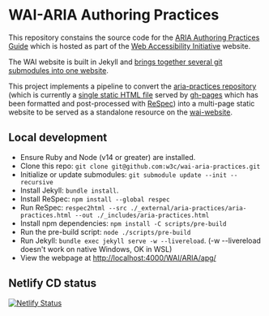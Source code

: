 # WAI-ARIA Authoring Practices

This repository constains the source code for the [ARIA Authoring Practices Guide](https://w3c.github.io/aria-practices/) which is hosted as part of the [Web Accessibility Initiative](https://www.w3.org/WAI/) website.

The WAI website is built in Jekyll and [brings together several git submodules
into one website](https://wai-website-theme.netlify.app/technical/).

This project implements a pipeline to convert the [aria-practices repository](https://github.com/w3c/aria-practices/) (which
is currently a [single static HTML file](https://w3c.github.io/aria-practices/) served by
[gh-pages](https://pages.github.com/) which has been formatted and
post-processed with [ReSpec](https://pages.github.com/)) into a multi-page static website to be served as a standalone resource on the
[wai-website](https://github.com/w3c/wai-website/).

## Local development

- Ensure Ruby and Node (v14 or greater) are installed.
- Clone this repo: `git clone git@github.com:w3c/wai-aria-practices.git`
- Initialize or update submodules: `git submodule update --init --recursive`
- Install Jekyll: `bundle install`.
- Install ReSpec: `npm install --global respec`
- Run ReSpec: `respec2html --src ./_external/aria-practices/aria-practices.html --out ./_includes/aria-practices.html`
- Install npm dependencies: `npm install -C scripts/pre-build`
- Run the pre-build script: `node ./scripts/pre-build`
- Run Jekyll: `bundle exec jekyll serve -w --livereload`. (-w --livereload doesn't work on native Windows, OK in WSL)
- View the webpage at [http://localhost:4000/WAI/ARIA/apg/](http://localhost:4000/WAI/ARIA/apg/)

## Netlify CD status

[![Netlify Status](https://api.netlify.com/api/v1/badges/2f0b3cea-856a-491f-9e98-0ff59fe6d599/deploy-status)](https://app.netlify.com/sites/wai-aria-practices2/deploys)

